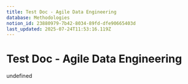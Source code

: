 ```yaml
---
title: Test Doc - Agile Data Engineering
database: Methodologies
notion_id: 23880979-7b42-8034-89fd-dfe90665403d
last_updated: 2025-07-24T11:53:16.119Z
---
```


# Test Doc - Agile Data Engineering

undefined